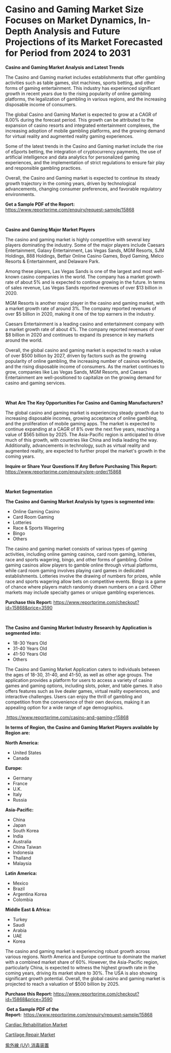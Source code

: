 <p><h1>Casino and Gaming Market Size Focuses on Market Dynamics, In-Depth Analysis and Future Projections of its Market Forecasted for Period from 2024 to 2031</h1></p><p><strong>Casino and Gaming Market Analysis and Latest Trends</strong></p>
<p><p>The Casino and Gaming market includes establishments that offer gambling activities such as table games, slot machines, sports betting, and other forms of gaming entertainment. This industry has experienced significant growth in recent years due to the rising popularity of online gambling platforms, the legalization of gambling in various regions, and the increasing disposable income of consumers.</p><p>The global Casino and Gaming Market is expected to grow at a CAGR of 8.00% during the forecast period. This growth can be attributed to the expansion of casino resorts and integrated entertainment complexes, the increasing adoption of mobile gambling platforms, and the growing demand for virtual reality and augmented reality gaming experiences.</p><p>Some of the latest trends in the Casino and Gaming market include the rise of eSports betting, the integration of cryptocurrency payments, the use of artificial intelligence and data analytics for personalized gaming experiences, and the implementation of strict regulations to ensure fair play and responsible gambling practices.</p><p>Overall, the Casino and Gaming market is expected to continue its steady growth trajectory in the coming years, driven by technological advancements, changing consumer preferences, and favorable regulatory environments.</p></p>
<p><strong>Get a Sample PDF of the Report:&nbsp;</strong> <a href="https://www.reportprime.com/enquiry/request-sample/15868">https://www.reportprime.com/enquiry/request-sample/15868</a></p>
<p>&nbsp;</p>
<p><strong>Casino and Gaming Major Market Players</strong></p>
<p><p>The casino and gaming market is highly competitive with several key players dominating the industry. Some of the major players include Caesars Entertainment, Galaxy Entertainment, Las Vegas Sands, MGM Resorts, SJM Holdings, 888 Holdings, Betfair Online Casino Games, Boyd Gaming, Melco Resorts & Entertainment, and Delaware Park.</p><p>Among these players, Las Vegas Sands is one of the largest and most well-known casino companies in the world. The company has a market growth rate of about 5% and is expected to continue growing in the future. In terms of sales revenue, Las Vegas Sands reported revenues of over $13 billion in 2020.</p><p>MGM Resorts is another major player in the casino and gaming market, with a market growth rate of around 3%. The company reported revenues of over $5 billion in 2020, making it one of the top earners in the industry.</p><p>Caesars Entertainment is a leading casino and entertainment company with a market growth rate of about 4%. The company reported revenues of over $8 billion in 2020 and continues to expand its presence in key markets around the world.</p><p>Overall, the global casino and gaming market is expected to reach a value of over $500 billion by 2027, driven by factors such as the growing popularity of online gambling, the increasing number of casinos worldwide, and the rising disposable income of consumers. As the market continues to grow, companies like Las Vegas Sands, MGM Resorts, and Caesars Entertainment are well-positioned to capitalize on the growing demand for casino and gaming services.</p></p>
<p>&nbsp;</p>
<p><strong>What Are The Key Opportunities For Casino and Gaming Manufacturers?</strong></p>
<p><p>The global casino and gaming market is experiencing steady growth due to increasing disposable incomes, growing acceptance of online gambling, and the proliferation of mobile gaming apps. The market is expected to continue expanding at a CAGR of 8% over the next five years, reaching a value of $565 billion by 2025. The Asia-Pacific region is anticipated to drive much of this growth, with countries like China and India leading the way. Additionally, advancements in technology, such as virtual reality and augmented reality, are expected to further propel the market's growth in the coming years.</p></p>
<p><strong>Inquire or Share Your Questions If Any Before Purchasing This Report:</strong> <a href="https://www.reportprime.com/enquiry/pre-order/15868">https://www.reportprime.com/enquiry/pre-order/15868</a></p>
<p>&nbsp;</p>
<p><strong>Market Segmentation</strong></p>
<p><strong>The Casino and Gaming Market Analysis by types is segmented into:</strong></p>
<p><ul><li>Online Gaming Casino</li><li>Card Room Gaming</li><li>Lotteries</li><li>Race & Sports Wagering</li><li>Bingo</li><li>Others</li></ul></p>
<p><p>The casino and gaming market consists of various types of gaming activities, including online gaming casinos, card room gaming, lotteries, race and sports wagering, bingo, and other forms of gambling. Online gaming casinos allow players to gamble online through virtual platforms, while card room gaming involves playing card games in dedicated establishments. Lotteries involve the drawing of numbers for prizes, while race and sports wagering allow bets on competitive events. Bingo is a game of chance where players match randomly drawn numbers on a card. Other markets may include specialty games or unique gambling experiences.</p></p>
<p><strong>Purchase this Report:&nbsp;</strong><a href="https://www.reportprime.com/checkout?id=15868&price=3590">https://www.reportprime.com/checkout?id=15868&price=3590</a></p>
<p>&nbsp;</p>
<p><strong>The Casino and Gaming Market Industry Research by Application is segmented into:</strong></p>
<p><ul><li>18-30 Years Old</li><li>31-40 Years Old</li><li>41-50 Years Old</li><li>Others</li></ul></p>
<p><p>The Casino and Gaming Market Application caters to individuals between the ages of 18-30, 31-40, and 41-50, as well as other age groups. The application provides a platform for users to access a variety of casino games and gaming options, including slots, poker, and table games. It also offers features such as live dealer games, virtual reality experiences, and interactive challenges. Users can enjoy the thrill of gambling and competition from the convenience of their own devices, making it an appealing option for a wide range of age demographics.</p></p>
<p><a href="https://www.reportprime.com/casino-and-gaming-r15868">&nbsp;https://www.reportprime.com/casino-and-gaming-r15868</a></p>
<p><strong>In terms of Region, the Casino and Gaming Market Players available by Region are:</strong></p>
<p>
    <p> <strong> North America: </strong>
        <ul>
            <li>United States</li>
            <li>Canada</li>
        </ul>
        </p> 
    <p> <strong> Europe: </strong>
        <ul>
            <li>Germany</li>
            <li>France</li>
            <li>U.K.</li>
            <li>Italy</li>
            <li>Russia</li>
        </ul>
        </p> 
    <p> <strong> Asia-Pacific: </strong>
        <ul>
            <li>China</li>
            <li>Japan</li>
            <li>South Korea</li>
            <li>India</li>
            <li>Australia</li>
            <li>China Taiwan</li>
            <li>Indonesia</li>
            <li>Thailand</li>
            <li>Malaysia</li>
        </ul>
        </p> 
    <p> <strong> Latin America: </strong>
        <ul>
            <li>Mexico</li>
            <li>Brazil</li>
            <li>Argentina Korea</li>
            <li>Colombia</li>
        </ul>
        </p> 
    <p> <strong> Middle East & Africa: </strong>
        <ul>
            <li>Turkey</li>
            <li>Saudi</li>
            <li>Arabia</li>
            <li>UAE</li>
            <li>Korea</li>
        </ul>
    </p>
    </p>
<p><p>The casino and gaming market is experiencing robust growth across various regions. North America and Europe continue to dominate the market with a combined market share of 60%. However, the Asia-Pacific region, particularly China, is expected to witness the highest growth rate in the coming years, driving its market share to 30%. The USA is also showing significant growth potential. Overall, the global casino and gaming market is projected to reach a valuation of $500 billion by 2025.</p></p>
<p><strong>Purchase this Report: </strong><a href="https://www.reportprime.com/checkout?id=15868&price=3590">https://www.reportprime.com/checkout?id=15868&price=3590</a></p>
<p>&nbsp;<strong>Get a Sample PDF of the Report:&nbsp;&nbsp;</strong><a href="https://www.reportprime.com/enquiry/request-sample/15868">https://www.reportprime.com/enquiry/request-sample/15868</a></p>
<p><strong></strong></p>
<p><p><a href="https://github.com/gulaimolin/Market-Research-Report-List-6/blob/main/cardiac-rehabilitation-market.md">Cardiac Rehabilitation Market</a></p><p><a href="https://github.com/mauripalmi/Market-Research-Report-List-5/blob/main/cartilage-repair-market.md">Cartilage Repair Market</a></p><p><a href="https://github.com/lababdou/Market-Research-Report-List-5/blob/main/938207787258.md">紫外線 (UV) 消毒装置</a></p></p>